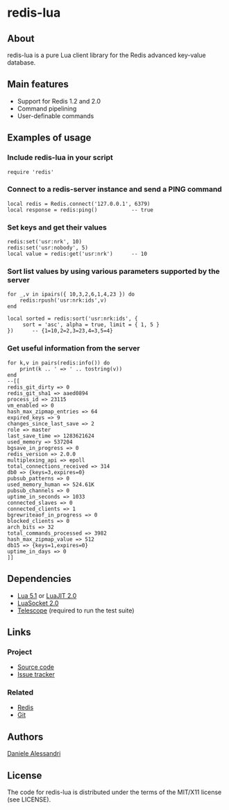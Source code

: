 # redis-lua #

## About ##

redis-lua is a pure Lua client library for the Redis advanced key-value database.

## Main features ##

- Support for Redis 1.2 and 2.0
- Command pipelining
- User-definable commands

## Examples of usage ##

### Include redis-lua in your script ###

    require 'redis'

### Connect to a redis-server instance and send a PING command ###

    local redis = Redis.connect('127.0.0.1', 6379)
    local response = redis:ping()           -- true

### Set keys and get their values ###

    redis:set('usr:nrk', 10)
    redis:set('usr:nobody', 5)
    local value = redis:get('usr:nrk')      -- 10

### Sort list values by using various parameters supported by the server ###

    for _,v in ipairs({ 10,3,2,6,1,4,23 }) do
        redis:rpush('usr:nrk:ids',v)
    end

    local sorted = redis:sort('usr:nrk:ids', {
         sort = 'asc', alpha = true, limit = { 1, 5 }
    })      -- {1=10,2=2,3=23,4=3,5=4}

### Get useful information from the server ###

    for k,v in pairs(redis:info()) do 
        print(k .. ' => ' .. tostring(v))
    end
    --[[
    redis_git_dirty => 0
    redis_git_sha1 => aaed0894
    process_id => 23115
    vm_enabled => 0
    hash_max_zipmap_entries => 64
    expired_keys => 9
    changes_since_last_save => 2
    role => master
    last_save_time => 1283621624
    used_memory => 537204
    bgsave_in_progress => 0
    redis_version => 2.0.0
    multiplexing_api => epoll
    total_connections_received => 314
    db0 => {keys=3,expires=0}
    pubsub_patterns => 0
    used_memory_human => 524.61K
    pubsub_channels => 0
    uptime_in_seconds => 1033
    connected_slaves => 0
    connected_clients => 1
    bgrewriteaof_in_progress => 0
    blocked_clients => 0
    arch_bits => 32
    total_commands_processed => 3982
    hash_max_zipmap_value => 512
    db15 => {keys=1,expires=0}
    uptime_in_days => 0
    ]]

## Dependencies ##

- [Lua 5.1](http://www.lua.org/) or [LuaJIT 2.0](http://luajit.org/)
- [LuaSocket 2.0](http://www.tecgraf.puc-rio.br/~diego/professional/luasocket/)
- [Telescope](http://telescope.luaforge.net/) (required to run the test suite)

## Links ##

### Project ###
- [Source code](http://github.com/nrk/redis-lua/)
- [Issue tracker](http://github.com/nrk/redis-lua/issues)

### Related ###
- [Redis](http://code.google.com/p/redis/)
- [Git](http://git-scm.com/)

## Authors ##

[Daniele Alessandri](mailto:suppakilla@gmail.com)

## License ##

The code for redis-lua is distributed under the terms of the MIT/X11 license (see LICENSE).
